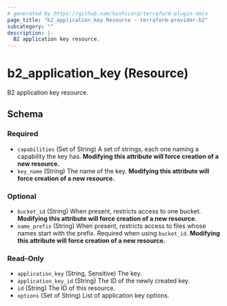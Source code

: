 ```yaml
---
# generated by https://github.com/hashicorp/terraform-plugin-docs
page_title: "b2_application_key Resource - terraform-provider-b2"
subcategory: ""
description: |-
  B2 application key resource.
---
```


# b2_application_key (Resource)

B2 application key resource.



<!-- schema generated by tfplugindocs -->
## Schema

### Required

- `capabilities` (Set of String) A set of strings, each one naming a capability the key has. **Modifying this attribute will force creation of a new resource.**
- `key_name` (String) The name of the key. **Modifying this attribute will force creation of a new resource.**

### Optional

- `bucket_id` (String) When present, restricts access to one bucket. **Modifying this attribute will force creation of a new resource.**
- `name_prefix` (String) When present, restricts access to files whose names start with the prefix. Required when using `bucket_id`. **Modifying this attribute will force creation of a new resource.**

### Read-Only

- `application_key` (String, Sensitive) The key.
- `application_key_id` (String) The ID of the newly created key.
- `id` (String) The ID of this resource.
- `options` (Set of String) List of application key options.
